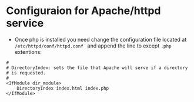 # Configuraion for Apache/httpd service

- Once php is installed you need change the configuration file located at `/etc/httpd/conf/httpd.conf ` and append the line to except `.php` extentions:  
```
#
# DirectoryIndex: sets the file that Apache will serve if a directory
# is requested.
#
<IfModule dir_module>
    DirectoryIndex index.html index.php
</IfModule>
```

